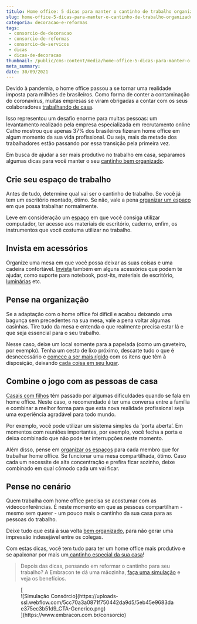 ```yaml
---
titulo: Home office: 5 dicas para manter o cantinho de trabalho organizado
slug: home-office-5-dicas-para-manter-o-cantinho-de-trabalho-organizado
categoria: decoracao-e-reformas
tags:
 - consorcio-de-decoracao
 - consorcio-de-reformas
 - consorcio-de-servicos
 - dicas
 - dicas-de-decoracao
thumbnail: /public/cms-content/media/home-office-5-dicas-para-manter-o-cantinho-de-trabalho-organizado.jpg
meta_summary: 
date: 30/09/2021
---
```

Devido à pandemia, o home office passou a se tornar uma realidade imposta para milhões de brasileiros. Como forma de conter a contaminação do coronavírus, muitas empresas se viram obrigadas a contar com os seus colaboradores [trabalhando de casa](https://www.embracon.com.br/blog/habitos-de-consumo-antes-durante-e-pos-pandemia).

Isso representou um desafio enorme para muitas pessoas: um levantamento realizado pela empresa especializada em recrutamento online Catho mostrou que apenas 37% dos brasileiros fizeram home office em algum momento da sua vida profissional. Ou seja, mais da metade dos trabalhadores estão passando por essa transição pela primeira vez.

Em busca de ajudar a ser mais produtivo no trabalho em casa, separamos algumas dicas para você manter o seu [cantinho bem organizado](https://www.embracon.com.br/blog/6-ideias-criativas-para-decorar-gastando-pouco).

Crie seu espaço de trabalho
---------------------------

Antes de tudo, determine qual vai ser o cantinho de trabalho. Se você já tem um escritório montado, ótimo. Se não, vale a pena [organizar um espaço](https://www.embracon.com.br/blog/5-dicas-de-como-otimizar-espaco-em-ambientes-pequenos) em que possa trabalhar normalmente.

Leve em consideração um [espaço](https://www.embracon.com.br/blog/5-dicas-de-decoracao-de-sala-para-voce-fazer-hoje) em que você consiga utilizar computador, ter acesso aos materiais de escritório, caderno, enfim, os instrumentos que você costuma utilizar no trabalho.

Invista em acessórios
---------------------

Organize uma mesa em que você possa deixar as suas coisas e uma cadeira confortável. [Invista](https://www.embracon.com.br/blog/entenda-como-comecar-a-investir-mesmo-com-pouco-dinheiro) também em alguns acessórios que podem te ajudar, como suporte para notebook, post-its, materiais de escritório,[ luminárias](https://www.embracon.com.br/blog/por-que-os-pendentes-estao-em-alta-e-como-usa-los-na-decoracao-da-casa) etc.

Pense na organização
--------------------

Se a adaptação com o home office foi difícil e acabou deixando uma bagunça sem precedentes na sua mesa, vale a pena voltar algumas casinhas. Tire tudo da mesa e entenda o que realmente precisa estar lá e que seja essencial para o seu trabalho.

Nesse caso, deixe um local somente para a papelada (como um gaveteiro, por exemplo). Tenha um cesto de lixo próximo, descarte tudo o que é desnecessário e [comece a ser mais rígido](https://www.embracon.com.br/blog/4-aplicativos-de-financas-para-te-ajudar-a-economizar-mais-dinheiro) com os itens que têm à disposição, deixando [cada coisa em seu lugar](https://www.embracon.com.br/blog/estilos-de-decoracao-conheca-os-principais-e-identifique-o-seu).

Combine o jogo com as pessoas de casa
-------------------------------------

[Casais com filhos](https://www.embracon.com.br/blog/financas-da-familia-como-ensinar-os-filhos-a-economizar-dinheiro) têm passado por algumas dificuldades quando se fala em home office. Neste caso, o recomendado é ter uma conversa entre a família e combinar a melhor forma para que esta nova realidade profissional seja uma experiência agradável para todo mundo.

Por exemplo, você pode utilizar um sistema simples da ‘porta aberta’. Em momentos com reuniões importantes, por exemplo, você fecha a porta e deixa combinado que não pode ter interrupções neste momento.

Além disso, pense em [organizar os espaços](https://www.embracon.com.br/blog/armarios-planejados-como-usa-los-na-decoracao-e-quais-sao-as-vantagens) para cada membro que for trabalhar home office. Se funcionar uma mesa compartilhada, ótimo. Caso cada um necessite de alta concentração e prefira ficar sozinho, deixe combinado em qual cômodo cada um vai ficar.

Pense no cenário
----------------

Quem trabalha com home office precisa se acostumar com as videoconferências. É neste momento em que as pessoas compartilham - mesmo sem querer - um pouco mais o cantinho da sua casa para as pessoas do trabalho.

Deixe tudo que está à sua volta [bem organizado](https://www.embracon.com.br/blog/como-usar-prateleiras-na-decoracao-da-casa), para não gerar uma impressão indesejável entre os colegas.

Com estas dicas, você tem tudo para ter um home office mais produtivo e se apaixonar por mais um[ cantinho especial da sua casa](https://www.embracon.com.br/blog/quer-reformar-sua-casa-nos-temos-5-dicas-para-voce-se-inspirar)!

> Depois das dicas, pensando em reformar o cantinho para seu trabalho? A Embracon te dá uma mãozinha, [faça uma simulação](https://www.embracon.com.br/consorcio) e veja os benefícios.

<figure class="w-richtext-figure-type-image w-richtext-align-center">[<div>![Simulação Consórcio](https://uploads-ssl.webflow.com/5cc70a3a0871f750442da9d5/5eb45e9683dae375ec3b51d9_CTA-Generico.png)</div>](https://www.embracon.com.br/consorcio)</figure>
